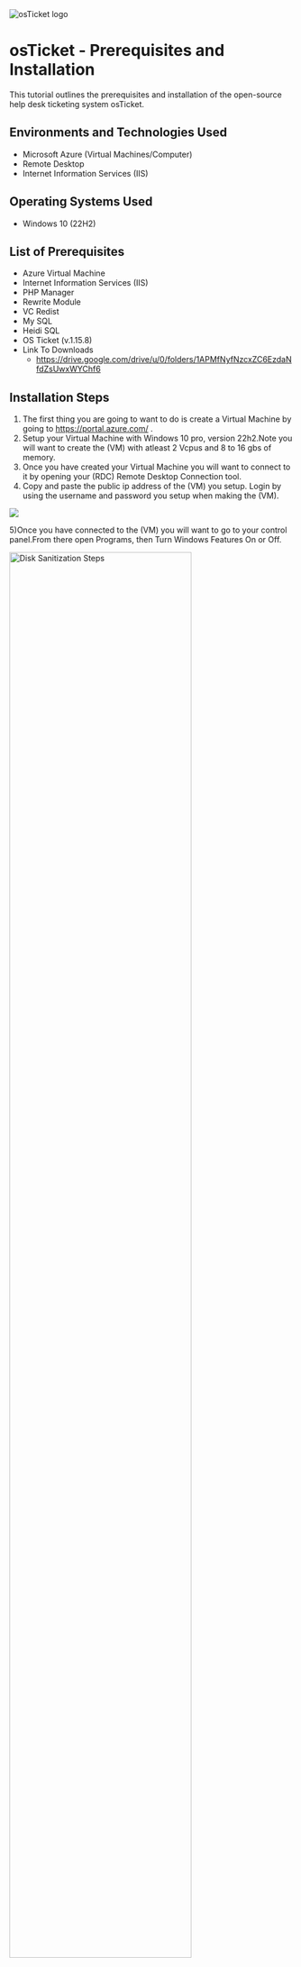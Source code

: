 
<img src="https://i.imgur.com/Clzj7Xs.png" alt="osTicket logo"/>
</p>

<h1>osTicket - Prerequisites and Installation</h1>
This tutorial outlines the prerequisites and installation of the open-source help desk ticketing system osTicket.<br />


<h2>Environments and Technologies Used</h2>

- Microsoft Azure (Virtual Machines/Computer)
- Remote Desktop
- Internet Information Services (IIS)

<h2>Operating Systems Used </h2>

- Windows 10</b> (22H2)

<h2>List of Prerequisites</h2>

- Azure Virtual Machine
- Internet Information Services (IIS)
- PHP Manager
- Rewrite Module
- VC Redist
- My SQL
- Heidi SQL
- OS Ticket (v.1.15.8)
- Link To Downloads
  - https://drive.google.com/drive/u/0/folders/1APMfNyfNzcxZC6EzdaNfdZsUwxWYChf6

<h2>Installation Steps</h2>

1) The first thing you are going to want to do is create a Virtual Machine by going to https://portal.azure.com/ .
2) Setup your Virtual Machine with Windows 10 pro, version 22h2.Note you will want to create the (VM) with atleast 2 Vcpus and 8 to 16 gbs of memory.
3) Once you have created your Virtual Machine you will want to connect to it by opening your (RDC) Remote Desktop Connection tool.
4) Copy and paste the public ip address of the (VM) you setup. Login by using the username and password you setup when making the (VM).
<p>
<img src=https://i.imgur.com/b4U8Aec.png
<p>
  
5)Once you have connected to the (VM) you will want to go to your control panel.From there open Programs, then Turn Windows Features On or Off.
<p>

<img src=https://i.imgur.com/nYUueMt.png.png height="80%" width="80%" alt="Disk Sanitization Steps"/>
<p>

6)You will want to install/enable Internet Information Services (IIS) in Windows with CGI and Common HTTP Features.
  -World Wide Web-> Application Development->[x] CGI,[x] Common HTTP Features. *note make sure all common http features are checked.

  </p>
<p>
<img src=https://i.imgur.com/8Aa1DZW.png.png height="80%" width="80%" alt="Disk Sanitization Steps"/>
  </p>
<p>

  -To make sure the IIS is installed / enabled go to a browser of your choice and search for 127.0.0.1 It should look something like this.
  
<img src="https://i.imgur.com/5cE7B8R.png.png" height="80%" width="80%" alt="Disk Sanitization Steps"/>

  
7)From the installtion files ,download and install PHP Manager for (IIS),(PHPManagerForIIS_V1.5.0.msi) Go through the install wizard and complete the install.

8)From the installtion files ,download and install the Rewrite Module.(rewrite_amd64_en-us.msi).

9)Create a folderin the C: Drive and call it PHP

10)From the installtion files, download PHP 7.3.8 (PHP-7.3.8-nts-win32-vc15-x866.zip) and unzip the contents into C:\PHP

!! Attention !! If this happens, choose to"Keep" the file: 

<img src="https://i.imgur.com/sYQQREy.png.png" height="80%" width="80%" alt="Disk Sanitization Steps"/>

11)Once you have downloaded and extracted the zip file into the PHP folder on the C:\ Drive,download and install the VC_redist.x86.exe from the installtion files.Go through the setup wizard to finish setting up and installing the VC_redist.x86.exe

12)Download and install MYSQL5.5.62(mysql-5.5.62-win32.msi) and run the setup wizard:(Typical Setup->Launch Configuration Wizard) & after install (Standard Configuration)

*Make a new root password.

<img src="https://i.imgur.com/EL78CGb.png.png" height="80%" width="80%" alt="Disk Sanitization Steps"/>

13)Now that we have downloaded and installed the files,we now want to search for (IIS) in the windows search bar.Open (IIS) as an adminstatrator.


<img src="https://i.imgur.com/CHCT6xh.png.png" height="80%" width="80%" alt="Disk Sanitization Steps"/>


</p>
<br />

<p>
<img src="https://i.imgur.com/DJmEXEB.png" height="80%" width="80%" alt="Disk Sanitization Steps"/>
</p>
<p>
Lorem ipsum dolor sit amet, consectetur adipiscing elit, sed do eiusmod tempor incididunt ut labore et dolore magna aliqua. Ut enim ad minim veniam, quis nostrud exercitation ullamco laboris nisi ut aliquip ex ea commodo consequat. Duis aute irure dolor in reprehenderit in voluptate velit esse cillum dolore eu fugiat nulla pariatur.
</p>
<br />ereqs
